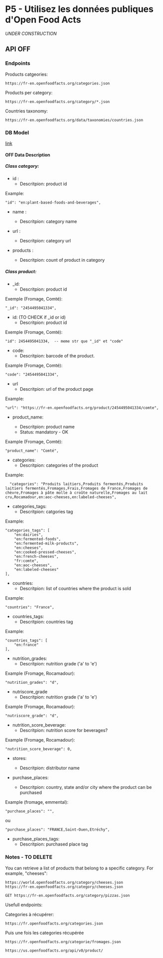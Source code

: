 # P5 - Utilisez les données publiques d'Open Food Acts

*UNDER CONSTRUCTION*

## API OFF

### Endpoints

Products catgeories:

    https://fr-en.openfoodfacts.org/categories.json

Products per category:

    https://fr-en.openfoodfacts.org/category/*.json

Countries taxonomy:

    https://fr-en.openfoodfacts.org/data/taxonomies/countries.json


### DB Model

[link](https://drive.google.com/drive/folders/1AgDhnDVAao_IKeIPdGskjCfVUt9Q0sc9)

#### OFF Data Description

##### Class category:

* id :
    * Descritpion: product id

Example:

    "id": "en:plant-based-foods-and-beverages",

* name :
    * Descritpion: category name

* url :
    * Descritpion: category url

* products :
    * Descritpion: count of product in category 

##### Class product:

* \_id:
    * Descritpion: product id

Exemple (Fromage, Comté):

    "_id": "2454495041334",

* id: (TO CHECK if \_id or id)
    * Descritpion: product id

Exemple (Fromage, Comté):

    "id": 2454495041334,  -- meme str que "_id" et "code"


* code:
    * Descritpion: barcode of the product.

Example (Fromage, Comté):

    "code": "2454495041334",

* url
    * Descritpion: url of the product page

Example:

    "url": "https://fr-en.openfoodfacts.org/product/2454495041334/comte",

* product_name:

    * Descritpion: product name
    * Status: mandatory - OK

Example (Fromage, Comté):

    "product_name": "Comté",

* categories:
    * Descritpion: categories of the product

Example:
    
      "categories": "Produits laitiers,Produits fermentés,Produits laitiers fermentés,Fromages,Frais,Fromages de France,Fromages de chèvre,Fromages à pâte molle à croûte naturelle,Fromages au lait cru,Rocamadour,en:aoc-cheeses,en:labeled-cheeses",

* categories_tags:
    * Descritpion: catgories tag

Example:

    "categories_tags": [
        "en:dairies",
        "en:fermented-foods",
        "en:fermented-milk-products",
        "en:cheeses",
        "en:cooked-pressed-cheeses",
        "en:french-cheeses",
        "fr:comte",
        "en:aoc-cheeses",
        "en:labeled-cheeses"
    ],

* countries:
    * Descritpion: list of countries where the product is sold


Example:

    "countries": "France",

* countries_tags:
    * Descritpion: countries tag

Example:

    "countries_tags": [
        "en:france"
    ],

* nutrition_grades:
    * Descritpion: nutrition grade ('a' to 'e')

Example (Fromage, Rocamadour):

    "nutrition_grades": "d",

* nutriscore_grade
    * Descritpion: nutrition grade ('a' to 'e')

Example (Fromage, Rocamadour):

    "nutriscore_grade": "d",

* nutrition_score_beverage:
    * Descritpion: nutrition score for beverages?

Example (Fromage, Rocamadour):

    "nutrition_score_beverage": 0,

* stores:
    * Descritpion: distributor name
    
* purchase_places:
    * Descritpion: country, state and/or city where the product can be purchased

Example (fromage, emmental):

    "purchase_places": "",

ou

    "purchase_places": "FRANCE,Saint-Ouen,Etréchy",

* purchase_places_tags:
    * Descritpion: purchased place tag
 
### Notes - TO DELETE

You can retrieve a list of products that belong to a specific category. For example, "cheeses":

    https://world.openfoodfacts.org/category/cheeses.json
    https://fr-en.openfoodfacts.org/category/cheeses.json

    GET https://fr-en.openfoodfacts.org/category/pizzas.json

Usefull endpoints:

Categories à récupérer:

    https://fr.openfoodfacts.org/categories.json

Puis une fois les categories récupérée

    https://fr.openfoodfacts.org/categorie/fromages.json

    https://us.openfoodfacts.org/api/v0/product/ 